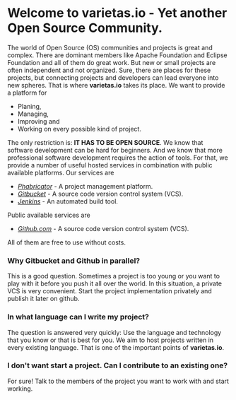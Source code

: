 # Welcome to varietas.io - Yet another Open Source Community.

The world of Open Source (OS) communities and projects is great and  complex. There are dominant members like Apache Foundation and Eclipse  Foundation and all of them do great work. But new or small projects are  often independent and not organized. Sure, there are places for these  projects, but connecting projects and developers can lead everyone into  new spheres. That is where **varietas.io** takes its place.
We want to provide a platform for

- Planing,
- Managing,
- Improving and
- Working on every possible kind of project.

The only restriction is: **IT HAS TO BE OPEN SOURCE**. We know that software development can be hard for beginners. And we know that more professional software development requires the action of tools. For that, we provide a number of useful hosted services in combination with public available platforms.
Our services are

- *[Phabricator](https://team.varietas.io)* - A project management platform.
- *[Gitbucket](https://source.varietas.io)* - A source code version control system (VCS).
- *[Jenkins](https://ci.varietas.io)* - An automated build tool.

Public available services are

- *[Github.com](https://github.com/varietas)* - A source code version control system (VCS).

All of them are free to use without costs.

### Why Gitbucket and Github in parallel?

This is a good question. Sometimes a project is too young or you want to play with it before you push it all over the world. In this  situation, a private VCS is very convenient. Start the project implementation privately and publish it later on github.

### In what language can I write my project?

The question is answered very quickly: Use the language and technology that you know or that is best for you. We aim to host projects written in every existing language. That is one of the  important points of **varietas.io**.

### I don't want start a project. Can I contribute to an existing one?

For sure! Talk to the members of the project you want to work with and start working.


